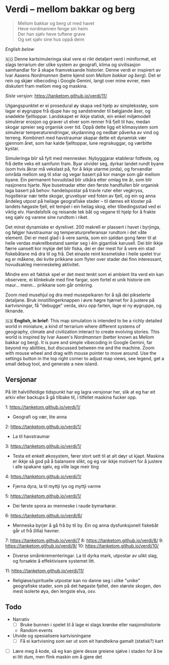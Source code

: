 # Verdi – mellom bakkar og berg

> Mellom bakkar og berg ut med havet\
> Heve nordmannen fenge sin heim\
> Der han sjølv heve tuftene grave\
> Og set sjølv sine hus oppå deim

_English below_

🇳🇴 Denne kartsimuleringa skal vere ei rikt detaljert verd i miniformat, eit slags terrarium der ulike system av geografi, klima og sivilisasjon samhandlar for å skape framveksande historier. Denne verdi er inspirert av Ivar Aasens _Nordmannen_ (betre kjend som _Mellom bakkar og berg_). Det er rein og skjær vibecoding i Google Gemini, langt over mine evner, men diskutert fram mellom meg og maskina. 

*Siste versjon*: https://tanketom.github.io/verdi/11/

Utgangspunktet er ei prosedural øy skapa ved hjelp av simpleksstøy, som lagar ei øygruppe frå djupe hav og sandstrender til bølgjande åser, og snødekte fjelltoppar. Landskapet er ikkje statisk, ein enkel miljømodell simulerar erosjon og graver ut elver som renner frå fjell til hav, medan skogar spreier seg organisk over tid. Oppå dette ligg eit klimasystem som simulerar temperaturendringar, skydanning og nedbør påverka av vind og terreng. Kombinert med havstraumar skapar dette eit dynamisk vær gjennom året, som har kalde fjelltoppar, lune regnskuggar, og værbitte kystar.

Simuleringa blir så fylt med mennesker. Nybyggjarar etablerar fotfeste, og frå dette veks eit samfunn fram. Byar utvider seg, dyrkar landet rundt byane (som hvis åkrar må vekslast på, for å ikkje utarme jorda), og forvandlar områda mellom seg til stiar og vegar basert på kor mange som går mellom byane. Ein permanent hovudstad blir utkåra etter omlag tre år, som blir nasjonens hjarte. Nye busetnadar etter den første handfullen blir organisk laga basert på behov: handelspostar på travle ruter eller vegkryss, hogstleirar nær tette skogar, gruvebyar ved foten av fjell, og ein og anna åndeleg utpost på heilage geografiske stader – til dømes eit kloster på landets høgaste fjell, eit tempel i ein heilag skog, eller tilbedingsstad ved ei viktig elv. Handelsfolk og reisande tek båt og vegane til hjelp for å frakte seg sjølv og varene sine rundtom i riket.

Det minst dynamiske er dyrelivet. 200 makrell er plassert i havet i byrjinga, og følgjer havstraumar og temperaturpreferansar rundtom i det våte element. Dei er mest glad i å vere samla, som ein sjeldan gong fører til at heile verdas makrellbestand samlar seg i éin gigantisk karusell. Dei blir ikkje færre uansett kor mykje det blir fiska, dei er der mest for å vere ein stad fiskebåtane må dra til og frå. Det einaste reint kosmetiske i heile spelet trur eg er måkene, dei kvite prikkane som flyter over stader dei finn interessant, hovudsakleg menneskeleg aktivitet.

Mindre enn eit faktisk spel er det mest tenkt som ei ambient lita verd ein kan observere, ei klinkekule med fine fargar, som fortel ei unik historie om maur… menn… prikkane som går omkring.

Zoom med musehjul og dra med musepeikaren for å sjå dei pikselerte detaljane. Bruk innstillingerknappen i øvre høgre hjørnet for å justere på kartvisningar, få "debugge" verda, skru opp farten, lage ei ny øygruppe, og liknande.

🇬🇧 **English, in brief**: This map simulation is intended to be a richly detailed world in miniature, a kind of terrarium where different systems of geography, climate and civilization interact to create evolving stories. This world is inspired by Ivar Aasen's _Nordmannen_ (better known as Mellom bakkar og berg). It is pure and simple vibecoding in Google Gemini, far beyond my abilities, but discussed between me and the machine. Zoom with mouse wheel and drag with mouse pointer to move around. Use the settings button in the top right corner to adjust map views, see legend, get a small debug tool, and generate a new island.

## Versjonar
På litt halvtilfeldige tidspunkt har eg lagra versjonar her, slik at eg har eit arkiv eller backups å gå tilbake til, i tilfellet maskina fucker opp.

1: https://tanketom.github.io/verdi/1/
* Geografi og vær, lite anna

2: https://tanketom.github.io/verdi/1/
* La til havstraumar

3: https://tanketom.github.io/verdi/1/
* Testa eit enkelt økosystem, fører stort sett til at alt døyr ut kjapt. Maskina er ikkje så god på å balansere slikt, og eg var ikkje motivert for å justere i alle spakane sjølv, eg ville lage meir ting

4: https://tanketom.github.io/verdi/1/
* Fjerna dyra, la til myttji lys og myttji varme

5: https://tanketom.github.io/verdi/1/
* Dei første spora av menneske i raude bymarkørar.

6: https://tanketom.github.io/verdi/6/
* Menneska byrjer å gå frå by til by. Ein og anna dysfunksjonell fiskebåt går ut frå (lilla) havner.

7: https://tanketom.github.io/verdi/7
8: https://tanketom.github.io/verdi/8/
9: https://tanketom.github.io/verdi/9/
10: https://tanketom.github.io/verdi/10/
* Diverse småinkrementeringar. La til dyrka mark, utpostar av ulikt slag, og forsøkte å effektivisere systemet litt.

11: https://tanketom.github.io/verdi/11/
* Religiøse/spirituelle utpostar kan no danne seg i ulike "unike" geografiske stader, som på det høgaste fjellet, den største skogen, den mest isolerte øya, den lengste elva, osv.

## Todo
* Narrativ
  * [ ] Bruke bunnen i spelet til å lage ei slags krønike eller nasjonshistorie
  * Random events 
* Utvide og spesialisere kartvisningane
  * [ ] Få ei kartvisning som ser ut som eit handteikna gamalt (statisk?) kart
* [ ] Lære meg å kode, så eg kan gjere desse greiene sjølve i staden for å be ei litt dum, men flink maskin om å gjere det
